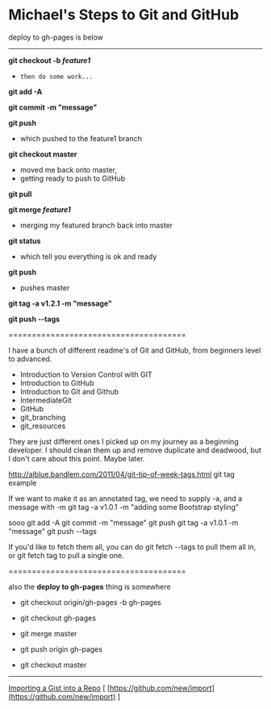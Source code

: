 
# Michael's Steps to Git and GitHub #


deploy to gh-pages is below

----------


**git checkout -b *feature1***

-     then do some work...
	
**git add -A**

**git commit -m "message"**

**git push**

- 	which pushed to the feature1 branch

**git checkout master**

- 	moved me back onto master,
- 	getting ready to push to GitHub
	
**git pull**

**git merge *feature1***

- 	merging my featured branch back into master

**git status**

-	which tell you everything is ok and ready

**git push**

-	pushes master

**git tag 	-a v1.2.1 	-m "message"**

**git push --tags**


======================================

I have a bunch of different readme's of Git and GitHub, from beginners level to advanced. 

- Introduction to Version Control with GIT
- Introduction to GitHub
- Introduction to Git and Github
- IntermediateGit
- GitHub
- git_branching
- git_resources

They are just different ones I picked up on my journey as a beginning developer. I should clean them up and remove duplicate and deadwood, but I don't care about this point. Maybe later. 




http://alblue.bandlem.com/2011/04/git-tip-of-week-tags.html
git tag example

If we want to make it as an annotated tag, we need to supply -a, and a message with -m
git tag -a v1.0.1 -m "adding some Bootstrap styling"

sooo
git add -A
git commit -m "message"
git push
git tag 		-a v1.0.1 		-m "message"
git push --tags


If you'd like to fetch them all, you can do git fetch --tags to pull them all in, or git fetch tag to pull a single one.

======================================

also
the **deploy to gh-pages** thing is somewhere

- git checkout origin/gh-pages -b gh-pages

- git checkout gh-pages
- git merge master
- git push origin gh-pages
- git checkout master


----------

[Importing a Gist into a Repo](https://github.com/new/import)
[
[https://github.com/new/import](https://github.com/new/import)
]
